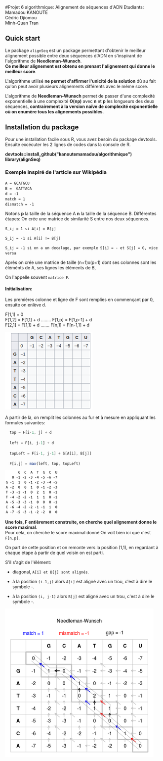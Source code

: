 #Projet 6 algorithmique: Alignement de séquences d'ADN
Etudiants:  
Mamadou KANOUTE  
Cédric Djiomou  
Minh-Quan Tran  

## Quick start

Le package `alignSeq` est un package permettant d'obtenir le meilleur alignement possible entre deux séquences d'ADN en s'inspirant de l'algorithme de **Needleman-Wunsch**.   
**Ce meilleur alignement est obtenu en prenant l'alignement qui donne le meilleur score**. 

L'algorithme utilisé **ne permet d'affirmer l'unicité de la solution** dû au fait qu'on peut avoir plusieurs alignements différents avec le même score.

L'algorithme de **Needleman-Wunsch** permet de passer d'une complexité exponentielle à une complexité **O(np)** avec **n** et **p** les longueurs des deux séquences, **contrairement à la version naïve de complexité exponentielle où on enumère tous les alignements possibles**.


## Installation du package

Pour une installation facile sous R, vous avez besoin du package devtools. Ensuite excécuter les 2 lignes de codes dans la console de R.

**devtools::install_github("kanoutemamadou/algorithmique")**   
**library(alignSeq)**


### Exemple inspiré de l'article sur Wikipédia
               
`A = GCATGCU`     
     `B =  GATTACA`    
     `d = -1`     
     `match = 1`      
     `dismatch = -1`       
     
Notons **p** la taille de la séquence A
**n** la taille de la séquence B.
Différentes étapes:
On crée une matrice de similarité S entre nos deux séquences.

`S_ij = 1 si A[i] = B[j]`           

`S_ij = -1 si A[i] != B[j]`         

`S_ij = -1 si on a un decalage, par exemple S[i] = - et S[j] = G, vice versa `                

Après on crée une matrice de taille (n+1)x(p+1) dont ses colonnes sont les éléménts de A, ses lignes les éléments de B, 

On l'appelle souvent `matrice F`.

#### Initialisation:
Les premières colonne et ligne de F sont remplies en commençant par 0, ensuite on enlève d.

F[1,1] = 0        
F[1,2] = F[1,1] + d ........ F[1,p] = F[1,p-1] + d      
F[2,1] = F[1,1] + d ....... F[n,1] = F[n-1,1] + d   


![alt text](Initialisation.png)

A partir de là, on remplit les colonnes au fur et à mesure en appliquant les formules suivantes:
```javascript
  top = F[i-1, j] + d
  
  left = F[i, j-1] + d
  
  topLeft = F[i-1, j-1] + S[A[i], B[j]]
  
  F[i,j] = max(left, top, topLeft)
```

![alt text](F_construite.png)

  **Une fois, F entièrement construite, on cherche quel alignement donne le score maximal**.     
  Pour cela, on cherche le score maximal donné.On voit bien ici que c'est `F[n,p]`. 
  
  On part de cette position et on remonte vers la position (1,1), en regardant à chaque étape à partir de quel voisin on est parti.
  
  S'il s'agit de l'élément:
  
  - diagonal, `A[i] et B[j] sont alignés`.
  
  - à la position `(i-1,j)` alors `A[i]` est aligné avec un trou, c'est à dire le symbole   -.
  
  - à la position `(i, j-1)` alors `B[j]` est aligné avec un trou, c'est à dire le symbole  -.
  
  
![alt text](Needleman-Wunsch_pairwise_sequence_alignment.png)



